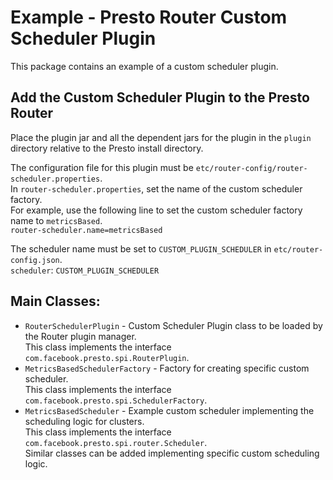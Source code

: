 # Example - Presto Router Custom Scheduler Plugin
This package contains an example of a custom scheduler plugin.

## Add the Custom Scheduler Plugin to the Presto Router
Place the plugin jar and all the dependent jars for the plugin in the `plugin` directory relative to the Presto install directory.

The configuration file for this plugin must be `etc/router-config/router-scheduler.properties`.  
In `router-scheduler.properties`, set the name of the custom scheduler factory.  
For example, use the following line to set the custom scheduler factory name to `metricsBased`.  
``router-scheduler.name=metricsBased``

The scheduler name must be set to `CUSTOM_PLUGIN_SCHEDULER` in `etc/router-config.json`.  
    ``scheduler``: ``CUSTOM_PLUGIN_SCHEDULER``

## Main Classes:
* `RouterSchedulerPlugin` - Custom Scheduler Plugin class to be loaded by the Router plugin manager.  
  This class implements the interface `com.facebook.presto.spi.RouterPlugin`.
* `MetricsBasedSchedulerFactory` - Factory for creating specific custom scheduler.  
  This class implements the interface `com.facebook.presto.spi.SchedulerFactory`.
* `MetricsBasedScheduler` - Example custom scheduler implementing the scheduling logic for clusters.  
  This class implements the interface `com.facebook.presto.spi.router.Scheduler`.  
  Similar classes can be added implementing specific custom scheduling logic.